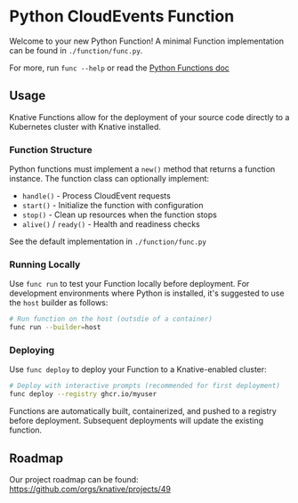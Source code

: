 # Python CloudEvents Function

Welcome to your new Python Function! A minimal Function implementation can
be found in `./function/func.py`.

For more, run `func --help` or read the [Python Functions doc](https://github.com/knative/func/blob/main/docs/function-templates/python.md)

## Usage

Knative Functions allow for the deployment of your source code directly to a
Kubernetes cluster with Knative installed.

### Function Structure

Python functions must implement a `new()` method that returns a function
instance. The function class can optionally implement:
- `handle()` - Process CloudEvent requests
- `start()` - Initialize the function with configuration
- `stop()` - Clean up resources when the function stops
- `alive()` / `ready()` - Health and readiness checks

See the default implementation in `./function/func.py`

### Running Locally

Use `func run` to test your Function locally before deployment.
For development environments where Python is installed, it's suggested to use
the `host` builder as follows:

```bash
# Run function on the host (outsdie of a container)
func run --builder=host
```

### Deploying

Use `func deploy` to deploy your Function to a Knative-enabled cluster:

```bash
# Deploy with interactive prompts (recommended for first deployment)
func deploy --registry ghcr.io/myuser
```

Functions are automatically built, containerized, and pushed to a registry
before deployment. Subsequent deployments will update the existing function.

## Roadmap

Our project roadmap can be found: https://github.com/orgs/knative/projects/49

